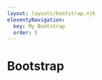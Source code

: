 ```yaml
---
layout: layouts/bootstrap.njk
eleventyNavigation:
  key: My Bootstrap
  order: 5
---
```

# Bootstrap



